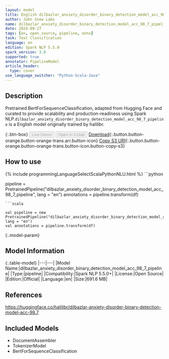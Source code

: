 ```yaml
---
layout: model
title: English dilbazlar_anxiety_disorder_binary_detection_model_acc_98_7_pipeline pipeline BertForSequenceClassification from halilibr
author: John Snow Labs
name: dilbazlar_anxiety_disorder_binary_detection_model_acc_98_7_pipeline
date: 2024-09-27
tags: [en, open_source, pipeline, onnx]
task: Text Classification
language: en
edition: Spark NLP 5.5.0
spark_version: 3.0
supported: true
annotator: PipelineModel
article_header:
  type: cover
use_language_switcher: "Python-Scala-Java"
---
```


## Description

Pretrained BertForSequenceClassification, adapted from Hugging Face and curated to provide scalability and production-readiness using Spark NLP.`dilbazlar_anxiety_disorder_binary_detection_model_acc_98_7_pipeline` is a English model originally trained by halilibr.

{:.btn-box}
<button class="button button-orange" disabled>Live Demo</button>
<button class="button button-orange" disabled>Open in Colab</button>
[Download](https://s3.amazonaws.com/auxdata.johnsnowlabs.com/public/models/dilbazlar_anxiety_disorder_binary_detection_model_acc_98_7_pipeline_en_5.5.0_3.0_1727412666757.zip){:.button.button-orange.button-orange-trans.arr.button-icon}
[Copy S3 URI](s3://auxdata.johnsnowlabs.com/public/models/dilbazlar_anxiety_disorder_binary_detection_model_acc_98_7_pipeline_en_5.5.0_3.0_1727412666757.zip){:.button.button-orange.button-orange-trans.button-icon.button-copy-s3}

## How to use



<div class="tabs-box" markdown="1">
{% include programmingLanguageSelectScalaPythonNLU.html %}
```python

pipeline = PretrainedPipeline("dilbazlar_anxiety_disorder_binary_detection_model_acc_98_7_pipeline", lang = "en")
annotations =  pipeline.transform(df)   

```
```scala

val pipeline = new PretrainedPipeline("dilbazlar_anxiety_disorder_binary_detection_model_acc_98_7_pipeline", lang = "en")
val annotations = pipeline.transform(df)

```
</div>

{:.model-param}
## Model Information

{:.table-model}
|---|---|
|Model Name:|dilbazlar_anxiety_disorder_binary_detection_model_acc_98_7_pipeline|
|Type:|pipeline|
|Compatibility:|Spark NLP 5.5.0+|
|License:|Open Source|
|Edition:|Official|
|Language:|en|
|Size:|691.6 MB|

## References

https://huggingface.co/halilibr/dilbazlar-anxiety-disorder-binary-detection-model-acc-98.7

## Included Models

- DocumentAssembler
- TokenizerModel
- BertForSequenceClassification